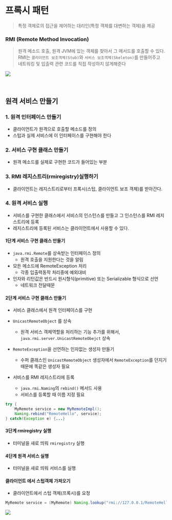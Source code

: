 # 프록시 패턴

>특정 객체로의 접근을 제어하는 대리인(특정 객체를 대변하는 객체)을 제공

### RMI (Remote Method Invocation)
>원격 메소드 호출, 원격 JVM에 있는 객체를 찾아서 그 메서드를 호출할 수 있다.  
RMI는 `클라이언트 보조객체(Stub)`와 `서비스 보조객체(Skeleton)`를 만들어주고  
네트워킹 및 입출력 관련 코드를 직접 작성하지 않게해준다

![](https://img1.daumcdn.net/thumb/R1280x0/?scode=mtistory2&fname=https%3A%2F%2Ft1.daumcdn.net%2Fcfile%2Ftistory%2F2245D44F5389EDBB21)

<br>

## 원격 서비스 만들기

### 1. 원격 인터페이스 만들기
- 클라이언트가 원격으로 호출할 메소드를 정의
- 스텁과 실제 서비스에 이 인터페이스를 구현해야 한다

### 2. 서비스 구현 클래스 만들기
- 원격 메소드를 실제로 구현한 코드가 들어있는 부분

### 3. RMI 레지스트리(rmiregistry)실행하기
- 클라이언트는 레지스트리로부터 프록시(스텁, 클라이언트 보조 객체)를 받아간다.

### 4. 원격 서비스 실행
- 서비스를 구현한 클래스에서 서비스의 인스턴스를 만들고 그 인스턴스를 RMI 레지스트리에 등록
- 레지스트리에 등록된 서비스는 클라이언트에서 사용할 수 있다.

#### 1단계 서비스 구현 클래스 만들기

+ `java.rmi.Remote`를 상속받는 인터페이스 정의
  - 원격 호출을 지원한다는 것을 알림
+ 모든 메소드에 RemoteException 처리
  - 각종 입출력동작 처리중에 예외대비
+ 인자와 리턴값은 반드시 원시형식(primitive) 또는 Serializable 형식으로 선언
  - 네트워크 전달때문

#### 2단계 서비스 구현 클래스 만들기

+ 서비스 클래스에서 원격 인터페이스를 구현

+ `UnicastRemoteObject` 를 상속
  - 원격 서비스 객체역할을 처리하는 기능 추가를 위해서, `java.rmi.server.UnicastRemoteObejct` 상속

+ `RemoteException`을 선언하는 인자없는 생성자 만들기
  - 수퍼 클래스인 `UnicastRemoteObject` 생성자에서 `RemoteException`를 던지기 때문에 똑같은 생성자 필요

+ 서비스를 RMI 레지스트리에 등록
  - `java.rmi.Naming`의 `rebind()` 메서드 사용
  - 서비스를 등록할 때 이름 지정 필요

```java
try {
    MyRemote service = new MyRemoteImpl();
    Naming.rebind("RemoteHello", service);
} catch(Exception e) {...}
```

#### 3단계 rmiregistry 실행
- 터미널을 새로 띄워 `rmiregistry` 실행
 
#### 4단계 원격 서비스 실행
- 터미널을 새로 띄워 서비스를 실행

#### 클라이언트 에서 스텁객체 가져오기
- 클라이언트에서 스텁 객체(프록시)를 요청

```java
MyRemote service = (MyRemote) Naming.lookup("rmi://127.0.0.1/RemoteHello");
```
![](https://mblogthumb-phinf.pstatic.net/MjAxNzA2MTlfMjgx/MDAxNDk3ODY1ODg3NjE3.C9fQR2jndOw95L_23zIRE-qD-2z_OAMMIFF8h-hXYjcg.aB7vqL0XC2npODKEzVTVStc2ZFXOUmmljKbL79prbgYg.JPEG.cestlavie_01/RMILookup.jpg?type=w800)



